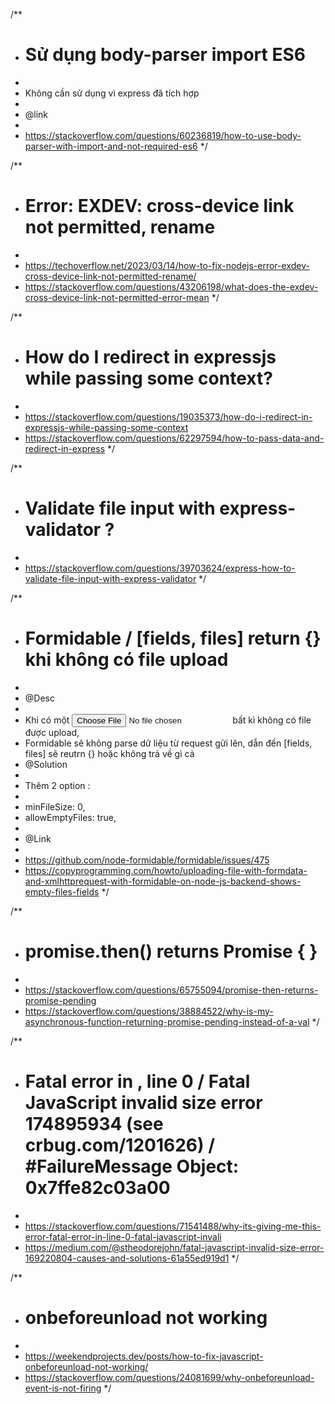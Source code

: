 /**
* # Sử dụng body-parser import ES6
*
* Không cần sử dụng vì express đã tích hợp
*
* @link
*
* https://stackoverflow.com/questions/60236819/how-to-use-body-parser-with-import-and-not-required-es6
*/

/**
* # Error: EXDEV: cross-device link not permitted, rename
*
* https://techoverflow.net/2023/03/14/how-to-fix-nodejs-error-exdev-cross-device-link-not-permitted-rename/
* https://stackoverflow.com/questions/43206198/what-does-the-exdev-cross-device-link-not-permitted-error-mean
*/

/**
* # How do I redirect in expressjs while passing some context?
*
* https://stackoverflow.com/questions/19035373/how-do-i-redirect-in-expressjs-while-passing-some-context
* https://stackoverflow.com/questions/62297594/how-to-pass-data-and-redirect-in-express
*/

/**
* # Validate file input with express-validator ?
*
* https://stackoverflow.com/questions/39703624/express-how-to-validate-file-input-with-express-validator
*/

/**
* # Formidable / [fields, files] return {} khi không có file upload
*
* @Desc
*
* Khi có một <input type='file'/> bất kì không có file được upload,
* Formidable sẽ không parse dữ liệu từ request gửi lên, dẫn đến [fields, files] sẽ reutrn {} hoặc không trả về gì cả
* @Solution
*
* Thêm 2 option :
*
* minFileSize: 0,
* allowEmptyFiles: true,
*
* @Link
*
* https://github.com/node-formidable/formidable/issues/475
* https://copyprogramming.com/howto/uploading-file-with-formdata-and-xmlhttprequest-with-formidable-on-node-js-backend-shows-empty-files-fields
*/

/**
* # promise.then() returns Promise { <pending> }
*
* https://stackoverflow.com/questions/65755094/promise-then-returns-promise-pending
* https://stackoverflow.com/questions/38884522/why-is-my-asynchronous-function-returning-promise-pending-instead-of-a-val
*/

/**
* # Fatal error in , line 0 / Fatal JavaScript invalid size error 174895934 (see crbug.com/1201626) / #FailureMessage Object: 0x7ffe82c03a00
*
* https://stackoverflow.com/questions/71541488/why-its-giving-me-this-error-fatal-error-in-line-0-fatal-javascript-invali
* https://medium.com/@stheodorejohn/fatal-javascript-invalid-size-error-169220804-causes-and-solutions-61a55ed919d1
*/

/**
* # onbeforeunload not working
*
* https://weekendprojects.dev/posts/how-to-fix-javascript-onbeforeunload-not-working/
* https://stackoverflow.com/questions/24081699/why-onbeforeunload-event-is-not-firing
*/